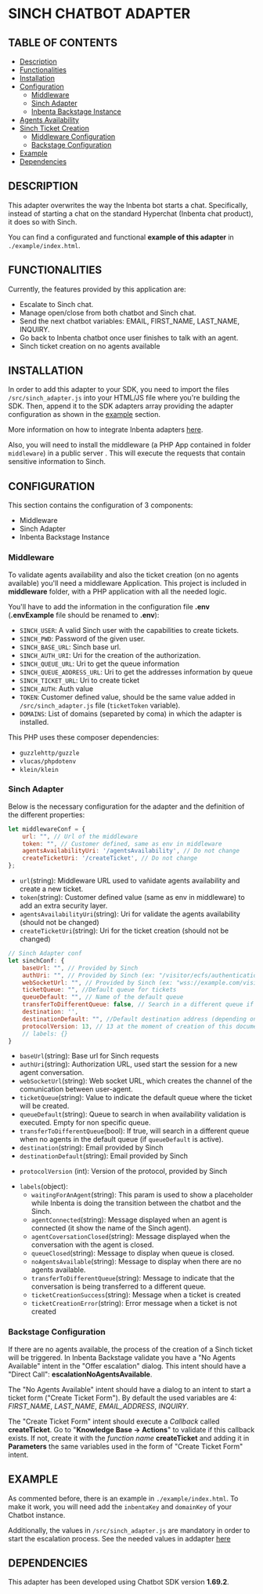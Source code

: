 # SINCH CHATBOT ADAPTER
 
## TABLE OF CONTENTS
* [Description](#description)
* [Functionalities](#functionalities)
* [Installation](#installation)
* [Configuration](#configuration)
    * [Middleware](#middleware)
    * [Sinch Adapter](#sinch-adapter)
    * [Inbenta Backstage Instance](#inbenta-backstage-instance)
* [Agents Availability](#agents-availability)
* [Sinch Ticket Creation](#sinch-ticket-creation)
    * [Middleware Configuration](#middleware-configuration)
    * [Backstage Configuration](#backstage-configuration)
* [Example](#example)
* [Dependencies](#dependencies)
 
## DESCRIPTION
This adapter overwrites the way the Inbenta bot starts a chat. Specifically, instead of starting a chat on the standard Hyperchat (Inbenta chat product), it does so with Sinch.

You can find a configurated and functional **example of this adapter** in `./example/index.html`.

## FUNCTIONALITIES
Currently, the features provided by this application are:
* Escalate to Sinch chat.
* Manage open/close from both chatbot and Sinch chat.
* Send the next chatbot variables: EMAIL, FIRST_NAME, LAST_NAME, INQUIRY. 
* Go back to Inbenta chatbot once user finishes to talk with an agent.
* Sinch ticket creation on no agents available

## INSTALLATION
In order to add this adapter to your SDK, you need to import the files `/src/sinch_adapter.js` into your HTML/JS file where you're building the SDK. Then, append it to the SDK adapters array providing the adapter configuration as shown in the [example](#integration-example) section.

More information on how to integrate Inbenta adapters [here](https://developers.inbenta.io/chatbot/javascript-sdk/sdk-adapters).

Also, you will need to install the middleware (a PHP App contained in folder `middleware`) in a public server . This will execute the requests that contain sensitive information to Sinch.

## CONFIGURATION
This section contains the configuration of 3 components:
* Middleware
* Sinch Adapter
* Inbenta Backstage Instance

### Middleware

To validate agents availability and also the ticket creation (on no agents available) you'll need a middleware Application. This project is included in **middleware** folder, with a PHP application with all the needed logic.

You'll have to add the information in the configuration file **.env** (**.envExample** file should be renamed to **.env**):

* `SINCH_USER`: A valid Sinch user with the capabilities to create tickets.
* `SINCH_PWD`: Password of the given user.
* `SINCH_BASE_URL`: Sinch base url.
* `SINCH_AUTH_URI`: Uri for the creation of the authorization.
* `SINCH_QUEUE_URL`: Uri to get the queue information
* `SINCH_QUEUE_ADDRESS_URL`: Uri to get the addresses information by queue
* `SINCH_TICKET_URL`: Uri to create ticket
* `SINCH_AUTH`: Auth value
* `TOKEN`: Customer defined value, should be the same value added in `/src/sinch_adapter.js` file (`ticketToken` variable).
* `DOMAINS`: List of domains (separeted by coma) in which the adapter is installed.

This PHP uses these composer dependencies:

* `guzzlehttp/guzzle`
* `vlucas/phpdotenv`
* `klein/klein`
 
### Sinch Adapter

Below is the necessary configuration for the adapter and the definition of the different properties:

```javascript
let middlewareConf = {
    url: "", // Url of the middleware
    token: "", // Customer defined, same as env in middleware
    agentsAvailabilityUri: '/agentsAvailability', // Do not change
    createTicketUri: '/createTicket', // Do not change
};
```

* `url`(string): Middleware URL used to vañidate agents availability and create a new ticket.
* `token`(string): Customer defined value (same as env in middleware) to add an extra security layer.
* `agentsAvailabilityUri`(string): Uri for validate the agents availability (should not be changed)
* `createTicketUri`(string): Uri for the ticket creation (should not be changed)

```javascript
// Sinch Adapter conf
let sinchConf: {
    baseUrl: "", // Provided by Sinch
    authUri: "", // Provided by Sinch (ex: "/visitor/ecfs/authentication")
    webSocketUrl: "", // Provided by Sinch (ex: "wss://example.com/visitor/ecfs/ws_endpoint/")
    ticketQueue: "", //Default queue for tickets
    queueDefault: "", // Name of the default queue
    transferToDifferentQueue: false, // Search in a different queue if the selected is not available
    destination: '',
    destinationDefault: "", //Default destination address (depending on the queue)
    protocolVersion: 13, // 13 at the moment of creation of this document
    // labels: {}
}
```

* `baseUrl`(string): Base url for Sinch requests
* `authUri`(string): Authorization URL, used start the session for a new agent conversation.
* `webSocketUrl`(string): Web socket URL, which creates the channel of the comunication between user-agent.
* `ticketQueue`(string): Value to indicate the default queue where the ticket will be created.
* `queueDefault`(string): Queue to search in when availability validation is executed. Empty for non specific queue.
* `transferToDifferentQueue`(bool): If true, will search in a different queue when no agents in the default queue (if `queueDefault` is active).
* `destination`(string): Email provided by Sinch
* `destinationDefault`(string): Email provided by Sinch
+ `protocolVersion` (int): Version of the protocol, provided by Sinch
* `labels`(object):
    * `waitingForAnAgent`(string): This param is used to show a placeholder while Inbenta is doing the transition between the chatbot and the Sinch.
    * `agentConnected`(string): Message displayed when an agent is connected (it show the name of the Sinch agent).
    * `agentCoversationClosed`(string): Message displayed when the conversation with the agent is closed.
    * `queueClosed`(string): Message to display when queue is closed.
    * `noAgentsAvailable`(string): Message to display when there are no agents available.
    * `transferToDifferentQueue`(string): Message to indicate that the conversation is being transferred to a different queue.
    * `ticketCreationSuccess`(string): Message when a ticket is created
    * `ticketCreationError`(string): Error message when a ticket is not created

### Backstage Configuration

If there are no agents available, the process of the creation of a Sinch ticket will be triggered. In Inbenta Backstage validate you have a "No Agents Available" intent in the "Offer escalation" dialog. This intent should have a "Direct Call": **escalationNoAgentsAvailable**.

The "No Agents Available" intent should have a dialog to an intent to start a ticket form ("Create Ticket Form"). By default the used variables are 4: _FIRST_NAME_, _LAST_NAME_, _EMAIL_ADDRESS_, _INQUIRY_.

The "Create Ticket Form" intent should execute a _Callback_ called **createTicket**. Go to "**Knowledge Base → Actions**" to validate if this callback exists. If not, create it with the _function name_ **createTicket** and adding it in **Parameters** the same variables used in the form of "Create Ticket Form" intent.

## EXAMPLE
As commented before, there is an example in `./example/index.html`. To make it work, you will need add the ```inbentaKey``` and ```domainKey``` of your Chatbot instance.

Additionally, the values in `/src/sinch_adapter.js` are mandatory in order to start the escalation process. See the needed values in addapter [here](#sinch-adapter)


## DEPENDENCIES
This adapter has been developed using Chatbot SDK version **1.69.2**.
